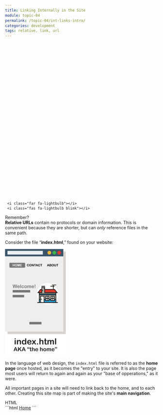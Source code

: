 ```yaml
---
title: Linking Internally in the Site
module: topic-04
permalink: /topic-04/int-links-intro/
categories: development
tags: relative, link, url
---
```


<div class="divider-heading"></div>


<div class="container-row">
  <div class="lightbulb">
     <svg viewBox='0 0 64 64'>
       <g>
         <line x1='32' y1='16' x2='32' y2='0' />
         <line x1='41.40' y1='19.05' x2='50.80' y2='6.11' />
         <line x1='47.21' y1='27.05' x2='62.43' y2='22.11' />
         <line x1='47.21' y1='36.94' x2='62.43' y2='41.88' />
         <line x1='16.78' y1='36.94' x2='1.56' y2='41.88' />
         <line x1='16.78' y1='27.05' x2='1.56' y2='22.11' />
         <line x1='22.59' y1='19.05' x2='13.19' y2='6.11' />
       </g>
     </svg>

     <i class="far fa-lightbulb"></i>
     <i class="fas fa-lightbulb blink"></i>
  </div>
  <p><span class="remember-text">Remember?</span><br/>
  <b>Relative URLs</b> contain no protocols or domain information. This is convenient because they are shorter, but can <i>only</i> reference files in the same path.</p>
</div>


Consider the file “**index.html**,” found on your website:

<img src="../img/home-page.png" alt="simple about page" style="width: 200px;" />


In the language of web design, the `index.html` file is referred to as the **home page** once hosted, as it becomes the "entry" to your site. It is also the page most users will return to again and again as your "base of opperations," as it were.

All important pages in a site will need to link back to the home, and to each other. Creating this site map is part of making the site's **main navigation**.

<div id="code-heading">HTML</div>
```html
<a href="./index.html" target="_blank">Home</a>
```
